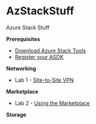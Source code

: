 # AzStackStuff
Azure Stack Stuff

**Prerequisites**
 * [Download Azure Stack Tools](/AzSLabs/General/100-Download-AzS-Tools)
 * [Register your ASDK](/AzSLabs/General/101-RegisterAzS/)

**Networking**
 * Lab 1 - [Site-to-Site VPN](/AzSLabs/Networking/101-S2S-VPN)
 
**Marketplace**
 * Lab 2 - [Using the Marketplace](/AzSLabs/Marketplace/201-Marketplace)
 
**Storage**

